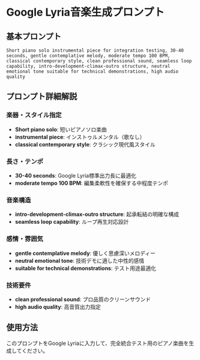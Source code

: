# Google Lyria音楽生成プロンプト

## 基本プロンプト
```
Short piano solo instrumental piece for integration testing, 30-40 seconds, gentle contemplative melody, moderate tempo 100 BPM, classical contemporary style, clean professional sound, seamless loop capability, intro-development-climax-outro structure, neutral emotional tone suitable for technical demonstrations, high audio quality
```

## プロンプト詳細解説

### 楽器・スタイル指定
- **Short piano solo**: 短いピアノソロ楽曲
- **instrumental piece**: インストゥルメンタル（歌なし）
- **classical contemporary style**: クラシック現代風スタイル

### 長さ・テンポ
- **30-40 seconds**: Google Lyria標準出力長に最適化
- **moderate tempo 100 BPM**: 編集柔軟性を確保する中程度テンポ

### 音楽構造
- **intro-development-climax-outro structure**: 起承転結の明確な構成
- **seamless loop capability**: ループ再生対応設計

### 感情・雰囲気
- **gentle contemplative melody**: 優しく思慮深いメロディー
- **neutral emotional tone**: 技術デモに適した中性的感情
- **suitable for technical demonstrations**: テスト用途最適化

### 技術要件
- **clean professional sound**: プロ品質のクリーンサウンド
- **high audio quality**: 高音質出力指定

## 使用方法
このプロンプトをGoogle Lyriaに入力して、完全統合テスト用のピアノ楽曲を生成してください。